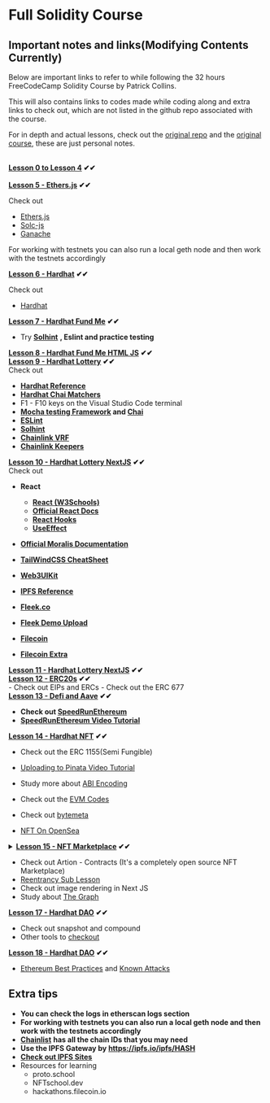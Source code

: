 # **Full Solidity Course**

## **Important notes and links(Modifying Contents Currently)**

Below are important links to refer to while following the 32 hours FreeCodeCamp Solidity Course by Patrick Collins.

This will also contains links to codes made while coding along and extra links to check out, which are not listed in the github repo associated with the course.

For in depth and actual lessons, check out the [original repo](https://github.com/smartcontractkit/full-blockchain-solidity-course-js) and the [original course](https://www.youtube.com/watch?v=gyMwXuJrbJQ), these are just personal notes.

<br>
<div><b><u>Lesson 0 to Lesson 4</u> ✔✔</b></div>
<br>
<div><b><u>Lesson 5 - Ethers.js</u> ✔✔</b></div>

Check out

- [Ethers.js](https://docs.ethers.io/v5/getting-started/)
- [Solc-js](https://github.com/ethereum/solc-js)
- [Ganache](https://trufflesuite.com/ganache/)

For working with testnets you can also run a local geth node and then work with the testnets accordingly

<div><b><u>Lesson 6 - Hardhat</u> ✔✔</b></div>

Check out

- [Hardhat]()

<div><b><u>Lesson 7 - Hardhat Fund Me</u> ✔✔</b></div>

- Try **[Solhint](https://www.npmjs.com/package/solhint)** **, Eslint and practice testing**

<div><b><u>Lesson 8 - Hardhat Fund Me HTML JS</u> ✔✔</b></div>
<div><b><u>Lesson 9 - Hardhat Lottery</u> ✔✔</b></div>
Check out

- **[Hardhat Reference]()**
- **[Hardhat Chai Matchers](https://hardhat.org/hardhat-chai-matchers/docs/overview)**
- F1 - F10 keys on the Visual Studio Code terminal
- **[Mocha testing Framework](https://mochajs.org/) and [Chai](https://www.chaijs.com/)**
- **[ESLint](https://eslint.org/docs/latest/)**
- **[Solhint](https://github.com/protofire/solhint)**
- **[Chainlink VRF](https://vrf.chain.link)**
- **[Chainlink Keepers](https://keepers.chain.link)**
<div><b><u>Lesson 10 - Hardhat Lottery NextJS</u> ✔✔</b></div>
Check out

- **React**

  - **[React (W3Schools)](https://www.w3schools.com/REACT/DEFAULT.ASP)**
  - **[Official React Docs](https://reactjs.org/docs/getting-started.html)**
  - **[React Hooks](https://reactjs.org/docs/hooks-intro.html)**
  - **[UseEffect](https://reactjs.org/docs/hooks-effect.html)**

- **[Official Moralis Documentation](https://docs.moralis.io/)**

- **[TailWindCSS CheatSheet](https://nerdcave.com/tailwind-cheat-sheet)**

- **[Web3UIKit](https://github.com/web3ui/web3uikit)**
- **[IPFS Reference](https://protocol-labs.gitbook.io/launchpad-curriculum/launchpad-learning-resources/protocol-labs-network/os-contributing)**

- **[Fleek.co](https://fleek.co/)**
- **[Fleek Demo Upload](https://youtu.be/gyMwXuJrbJQ?t=66363)**
- **[Filecoin](http://filecoin.io/)**
- **[Filecoin Extra](https://bit.ly/PL-Launchpad)**

<div><b><u>Lesson 11 - Hardhat Lottery NextJS</u> ✔✔</b></div>
<div><b><u>Lesson 12 - ERC20s</u> ✔✔</b></div>
- Check out EIPs and ERCs
- Check out the ERC 677
<div><b><u>Lesson 13 - Defi and Aave</u> ✔✔</b></div>

- **Check out [SpeedRunEthereum](https://speedrunethereum.org/)**
- **[SpeedRunEthereum Video Tutorial](https://youtu.be/gyMwXuJrbJQ?t=73155)**
<div><b><u>Lesson 14 - Hardhat NFT</u> ✔✔</b></div>

- Check out the ERC 1155(Semi Fungible)

- [Uploading to Pinata Video Tutorial](https://youtu.be/gyMwXuJrbJQ?t=77618)

- Study more about [ABI Encoding](https://docs.soliditylang.org/en/v0.8.16/units-and-global-variables.html?highlight=encoding#abi-encoding-and-decoding-functions)

- Check out the [EVM Codes](https://www.evm.codes/)

- Check out [bytemeta](https://bytemeta.vip/)

- [NFT On OpenSea](https://youtu.be/gyMwXuJrbJQ?t=84771)

<div><b><u><details><summary>Lesson 15 - NFT Marketplace</u> ✔✔</b></div>

- Check out Artion - Contracts (It's a completely open source NFT Marketplace)
- [Reentrancy Sub Lesson](https://youtu.be/gyMwXuJrbJQ?t=86826)
- Check out image rendering in Next JS
- Study about [The Graph](https://spec.graphql.org/)

<div><b><u>Lesson 17 - Hardhat DAO</u> ✔✔</b></div>
</details></summary>

- Check out snapshot and compound
- Other tools to [checkout](https://youtu.be/gyMwXuJrbJQ?t=108026)

<div><b><u>Lesson 18 - Hardhat DAO</u> ✔✔</b></div>

- [Ethereum Best Practices](https://consensys.github.io/smart-contract-best-practices/) and [Known Attacks](https://ethereum-contract-security-techniques-and-tips.readthedocs.io/en/latest/known_attacks/)

## **Extra tips**

- **You can check the logs in etherscan logs section**
- **For working with testnets you can also run a local geth node and then work with the testnets accordingly**
- **[Chainlist](https://chainlist.org/)** **has all the chain IDs that you may need**
- **Use the IPFS Gateway by https://ipfs.io/ipfs/HASH**
- **[Check out IPFS Sites](https://project-awesome.org/ipfs/awesome-ipfs)**
- Resources for learning
  - proto.school
  - NFTschool.dev
  - hackathons.filecoin.io

